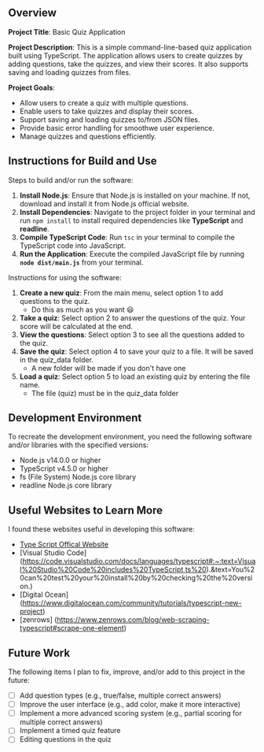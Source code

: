 ## Overview

**Project Title**:
Basic Quiz Application


**Project Description**:
This is a simple command-line-based quiz application built using TypeScript. 
The application allows users to create quizzes by adding questions, take the
quizzes, and view their scores. It also supports saving and loading quizzes 
from files. 

**Project Goals**:
* Allow users to create a quiz with multiple questions.
* Enable users to take quizzes and display their scores.
* Support saving and loading quizzes to/from JSON files.
* Provide basic error handling for smoothwe user experience.
* Manage quizzes and questions efficiently.

## Instructions for Build and Use

Steps to build and/or run the software:

1. **Install Node.js**: Ensure that Node.js is installed on your machine. If not,
   download and install it from Node.js official website.
3. **Install Dependencies**: Navigate to the project folder in your terminal and
   run `npm install` to install required dependencies like **TypeScript** and **readline**.
4. **Compile TypeScript Code**: Run `tsc` in your terminal to compile the TypeScript code into JavaScript.
5. **Run the Application**: Execute the compiled JavaScript file by running **`node dist/main.js`** from your terminal.

Instructions for using the software:

1. **Create a new quiz**: From the main menu, select option 1 to add questions to the quiz.
   * Do this as much as you want :smiley:
3. **Take a quiz**: Select option 2 to answer the questions of the quiz. Your score will be calculated at the end.
4. **View the questions**: Select option 3 to see all the questions added to the quiz.
5. **Save the quiz**: Select option 4 to save your quiz to a file. It will be saved in the quiz_data folder.
   * A new folder will be made if you don't have one
7. **Load a quiz**: Select option 5 to load an existing quiz by entering the file name.
   * The file (quiz) must be in the quiz_data folder


## Development Environment 

To recreate the development environment, you need the following software and/or libraries with the specified versions:

* Node.js v14.0.0 or higher
* TypeScript v4.5.0 or higher
* fs (File System) Node.js core library
* readline Node.js core library

## Useful Websites to Learn More

I found these websites useful in developing this software:

* [Type Script Offical Website]([Link](https://www.typescriptlang.org/docs/handbook/basic-types.html))
* [Visual Studio Code] (https://code.visualstudio.com/docs/languages/typescript#:~:text=Visual%20Studio%20Code%20includes%20TypeScript,ts%20).&text=You%20can%20test%20your%20install%20by%20checking%20the%20version.)
* [Digital Ocean] (https://www.digitalocean.com/community/tutorials/typescript-new-project)
* [zenrows] (https://www.zenrows.com/blog/web-scraping-typescript#scrape-one-element)

## Future Work

The following items I plan to fix, improve, and/or add to this project in the future:

* [ ]  Add question types (e.g., true/false, multiple correct answers)
* [ ]  Improve the user interface (e.g., add color, make it more interactive)
* [ ]  Implement a more advanced scoring system (e.g., partial scoring for multiple correct answers)
* [ ]  Implement a timed quiz feature
* [ ]  Editing questions in the quiz
